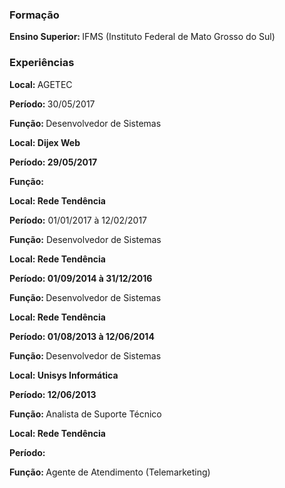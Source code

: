 

### Formação

<strong>Ensino Superior: </strong> IFMS (Instituto Federal de Mato Grosso do Sul)

### Experiências

<p><strong>Local: </strong>AGETEC</p>
<p><strong>Período: </strong>30/05/2017</p>
<p><strong>Função: </strong>Desenvolvedor de Sistemas</p>


<p><strong>Local: Dijex Web</strong></p>
<p><strong>Período: 29/05/2017</strong></p>
<p><strong>Função: </strong></p>


<p><strong>Local: Rede Tendência </strong></p>
<p><strong>Período:</strong> 01/01/2017 à 12/02/2017</p>
<p><strong>Função:</strong> Desenvolvedor de Sistemas</p>


<p><strong>Local: Rede Tendência</strong></p>
<p><strong>Período: 01/09/2014 à 31/12/2016</strong></p>
<p><strong>Função: </strong> Desenvolvedor de Sistemas</p>

<p><strong>Local: Rede Tendência</strong></p>
<p><strong>Período: 01/08/2013 à 12/06/2014</strong></p>
<p><strong>Função: </strong> Desenvolvedor de Sistemas</p>

<p><strong>Local: Unisys Informática</strong></p>
<p><strong>Período: 12/06/2013</strong></p>
<p><strong>Função: </strong> Analista de Suporte Técnico</p>

<p><strong>Local: Rede Tendência</strong></p>
<p><strong>Período: </strong></p>
<p><strong>Função: </strong>Agente de Atendimento (Telemarketing)</p>



